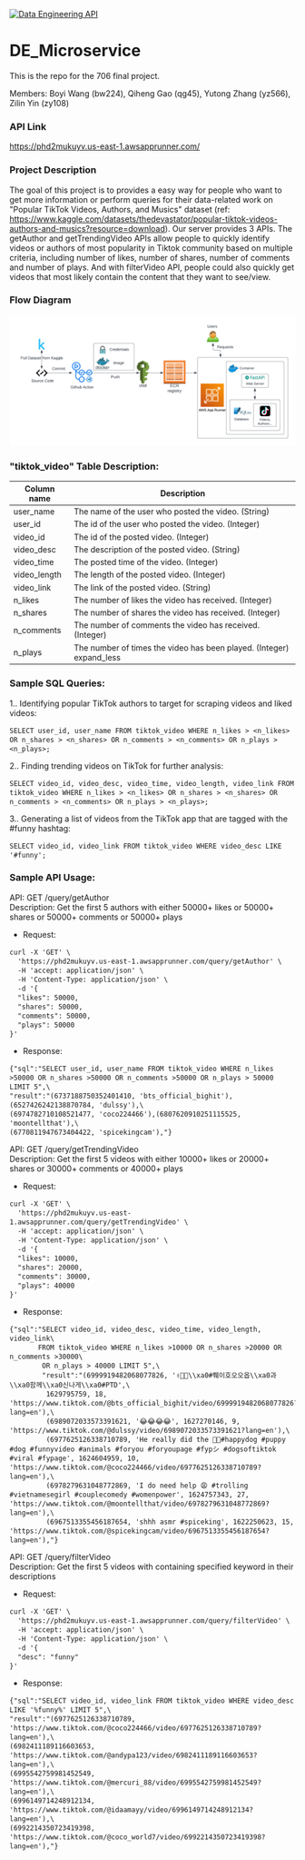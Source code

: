 [![Data Engineering API](https://github.com/nogibjj/DE_Microservice/actions/workflows/cicd.yml/badge.svg?branch=main)](https://github.com/nogibjj/DE_Microservice/actions/workflows/cicd.yml)
# DE_Microservice
This is the repo for the 706 final project.

Members: Boyi Wang (bw224), Qiheng Gao (qg45), Yutong Zhang (yz566), Zilin Yin (zy108)

### API Link
https://phd2mukuyv.us-east-1.awsapprunner.com/

### Project Description
The goal of this project is to provides a easy way for people who want to get more information or perform queries for their data-related work on "Popular TikTok Videos, Authors, and Musics" dataset (ref: https://www.kaggle.com/datasets/thedevastator/popular-tiktok-videos-authors-and-musics?resource=download). Our server provides 3 APIs. The getAuthor and getTrendingVideo APIs allow people to quickly identify videos or authors of most popularity in Tiktok community based on multiple criteria, including number of likes, number of shares, number of comments and number of plays. And with filterVideo API, people could also quickly get videos that most likely contain the content that they want to see/view.

### Flow Diagram
![Diagram](./images/ttquery_diagram.png)

### "tiktok_video" Table Description:

| Column name | Description                                                          |
|-------------|----------------------------------------------------------------------|
| user_name   | The name of the user who posted the video. (String)                  |
| user_id     | The id of the user who posted the video. (Integer)                   |
| video_id    | The id of the posted video. (Integer)                                |
| video_desc  | The description of the posted video. (String)                        |
| video_time  | The posted time of the video. (Integer)                              |
| video_length| The length of the posted video. (Integer)                            |
| video_link  | The link of the posted video. (String)                               |
| n_likes     | The number of likes the video has received. (Integer)                |
| n_shares    | The number of shares the video has received. (Integer)               |
| n_comments  | The number of comments the video has received. (Integer)             |
| n_plays     | The number of times the video has been played. (Integer) expand_less |

### Sample SQL Queries:

1.. Identifying popular TikTok authors to target for scraping videos and liked videos:

```
SELECT user_id, user_name FROM tiktok_video WHERE n_likes > <n_likes> OR n_shares > <n_shares> OR n_comments > <n_comments> OR n_plays > <n_plays>;
```

2.. Finding trending videos on TikTok for further analysis:

```
SELECT video_id, video_desc, video_time, video_length, video_link FROM tiktok_video WHERE n_likes > <n_likes> OR n_shares > <n_shares> OR n_comments > <n_comments> OR n_plays > <n_plays>;
```

3.. Generating a list of videos from the TikTok app that are tagged with the #funny hashtag:

```
SELECT video_id, video_link FROM tiktok_video WHERE video_desc LIKE '#funny';
```

### Sample API Usage:

API: GET /query/getAuthor<br>
Description: Get the first 5 authors with either 50000+ likes or 50000+ shares or 50000+ comments or 50000+ plays
- Request:
```
curl -X 'GET' \
  'https://phd2mukuyv.us-east-1.awsapprunner.com/query/getAuthor' \
  -H 'accept: application/json' \
  -H 'Content-Type: application/json' \
  -d '{
  "likes": 50000,
  "shares": 50000,
  "comments": 50000,
  "plays": 50000
}'
```
- Response:
```
{"sql":"SELECT user_id, user_name FROM tiktok_video WHERE n_likes >50000 OR n_shares >50000 OR n_comments >50000 OR n_plays > 50000 LIMIT 5",\
"result":"(6737188750352401410, 'bts_official_bighit'),(6527426242138870784, 'dulssy'),\
(6974782710108521477, 'coco224466'),(6807620910251115525, 'moontellthat'),\
(6770811947673404422, 'spicekingcam'),"}
```

API: GET /query/getTrendingVideo<br>
Description: Get the first 5 videos with either 10000+ likes or 20000+ shares or 30000+ comments or 40000+ plays
- Request:
```
curl -X 'GET' \
  'https://phd2mukuyv.us-east-1.awsapprunner.com/query/getTrendingVideo' \
  -H 'accept: application/json' \
  -H 'Content-Type: application/json' \
  -d '{
  "likes": 10000,
  "shares": 20000,
  "comments": 30000,
  "plays": 40000
}'
```
- Response:
```
{"sql":"SELECT video_id, video_desc, video_time, video_length, video_link\
       FROM tiktok_video WHERE n_likes >10000 OR n_shares >20000 OR n_comments >30000\
        OR n_plays > 40000 LIMIT 5",\
        "result":"(6999919482068077826, '✌️💜😚\\xa0#쮀이호오오옵\\xa0과\\xa0함께\\xa0신나게\\xa0#PTD',\
         1629795759, 18, 'https://www.tiktok.com/@bts_official_bighit/video/6999919482068077826?lang=en'),\
         (6989072033573391621, '😂😂😂😂', 1627270146, 9, 'https://www.tiktok.com/@dulssy/video/6989072033573391621?lang=en'),\
         (6977625126338710789, 'He really did the 🦗🦟#happydog #puppy #dog #funnyvideo #animals #foryou #foryoupage #fypシ #dogsoftiktok #viral #fypage', 1624604959, 10, 'https://www.tiktok.com/@coco224466/video/6977625126338710789?lang=en'),\
         (6978279631048772869, 'I do need help 😩 #trolling  #vietnamesegirl #couplecomedy #womenpower', 1624757343, 27, 'https://www.tiktok.com/@moontellthat/video/6978279631048772869?lang=en'),\
         (6967513355456187654, 'shhh asmr #spiceking', 1622250623, 15, 'https://www.tiktok.com/@spicekingcam/video/6967513355456187654?lang=en'),"}
```

API: GET /query/filterVideo<br>
Description: Get the first 5 videos with containing specified keyword in their descriptions
- Request:
```
curl -X 'GET' \
  'https://phd2mukuyv.us-east-1.awsapprunner.com/query/filterVideo' \
  -H 'accept: application/json' \
  -H 'Content-Type: application/json' \
  -d '{
  "desc": "funny" 
}'
```
- Response:
```
{"sql":"SELECT video_id, video_link FROM tiktok_video WHERE video_desc LIKE '%funny%' LIMIT 5",\
"result":"(6977625126338710789, 'https://www.tiktok.com/@coco224466/video/6977625126338710789?lang=en'),\
(6982411189116603653, 'https://www.tiktok.com/@andypa123/video/6982411189116603653?lang=en'),\
(6995542759981452549, 'https://www.tiktok.com/@mercuri_88/video/6995542759981452549?lang=en'),\
(6996149714248912134, 'https://www.tiktok.com/@idaamayy/video/6996149714248912134?lang=en'),\
(6992214350723419398, 'https://www.tiktok.com/@coco_world7/video/6992214350723419398?lang=en'),"}
```